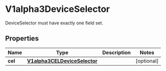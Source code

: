 

# V1alpha3DeviceSelector

DeviceSelector must have exactly one field set.

## Properties

| Name | Type | Description | Notes |
|------------ | ------------- | ------------- | -------------|
|**cel** | [**V1alpha3CELDeviceSelector**](V1alpha3CELDeviceSelector.md) |  |  [optional] |




